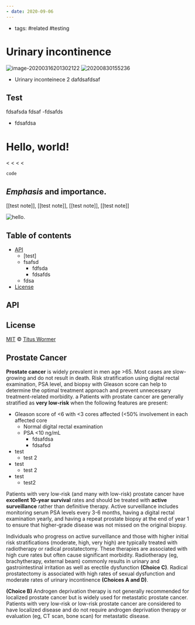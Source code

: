 ```yaml
---
- date: 2020-09-06
---
```


- tags: #related #testing

# Urinary incontinence

<!-- urinary incontinence types, sx, rx b:931257453184-->

![image-20200316201302122](https://photos.thisispiggy.com/file/wikiFiles/image-20200316201302122.png)
![20200830155236](https://photos.thisispiggy.com/file/wikiFiles/20200830155236.png "test")

- Urinary inconteinece 2 dafdsafdsaf

## Test

fdsafsda
fdsaf
\-fdsafds

- fdsafdsa

# Hello, world!

< < < <

> > > > >

```
code
```

## _Emphasis_ and **importance**.

[[test note]], [[test note]], [[test note]], [[test note]]

![hello](https://photos.thisispiggy.com/file/wikiFiles/sziv8c.gif).

<!-- ghjk b:556943829957-->

## Table of contents

- [API](#api)
	- \[test]
	- fsafsd
		- fdfsda
		- fdsafds
	- fdsa
- [License](#license)

## API

## License

[MIT](license) © [Titus Wormer](https://wooorm.com)

## Prostate Cancer

<!-- prostate cancer prognosis, management b:936990434622-->

**Prostate cancer** is widely prevalent in men age >65. Most cases are slow-growing and do not result in death. Risk stratification using digital rectal examination, PSA level, and biopsy with Gleason score can help to determine the optimal treatment approach and prevent unnecessary treatment-related morbidity.
a
Patients with prostate cancer are generally stratified as **very low-risk** when the following features are present:

- Gleason score of <6 with <3 cores affected (<50% involvement in each affected core
	- Normal digital rectal examination
	- PSA <10 ng/mL
		- fdsafdsa
		- fdsafsd
- test
	- test 2
- test
	- test 2
- test
	- test2

<!-- test b:153223156012-->

Patients with very low-risk (and many with low-risk) prostate cancer have **excellent 10-year survival** rates and should be treated with **active surveillance** rather than definitive therapy. Active surveillance includes monitoring serum PSA levels every 3-6 months, having a digital rectal examination yearly, and having a repeat prostate biopsy at the end of year 1 to ensure that higher-grade disease was not missed on the original biopsy.

Individuals who progress on active surveillance and those with higher initial risk stratifications (moderate, high, very high) are typically treated with radiotherapy or radical prostatectomy. These therapies are associated with high cure rates but often cause significant morbidity. Radiotherapy (eg, brachytherapy, external beam) commonly results in urinary and gastrointestinal irritation as well as erectile dysfunction **(Choice C)**. Radical prostatectomy is associated with high rates of sexual dysfunction and moderate rates of urinary incontinence **(Choices A and D)**.

**(Choice B)** Androgen deprivation therapy is not generally recommended for localized prostate cancer but is widely used for metastatic prostate cancer. Patients with very low-risk or low-risk prostate cancer are considered to have localized disease and do not require androgen deprivation therapy or evaluation (eg, CT scan, bone scan) for metastatic disease.
